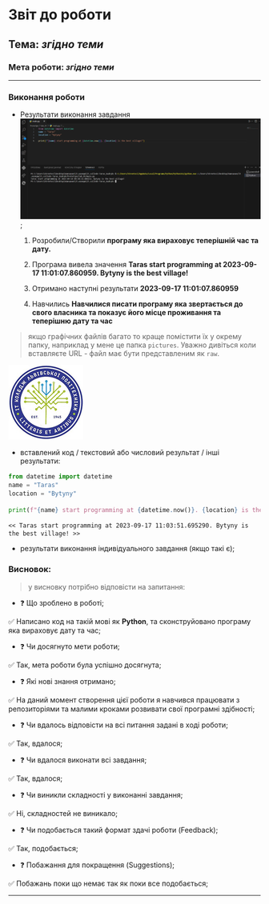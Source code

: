 # Звіт до роботи
## Тема: _згідно теми_
### Мета роботи: _згідно теми_
---
### Виконання роботи
- Результати виконання завдання ![Для перегляду](lab_01.png ":3");
    1. Розробили/Створили **програму яка вираховує теперішній час та дату.**

    1. Програма вивела значення **Taras start programming at 2023-09-17 11:01:07.860959. Bytyny is the best village!**

    1. Отримано наступні результати **2023-09-17 11:01:07.860959**
    
    1. Навчились **Навчилися писати програму яка звертається до свого власника та показує його місце проживання та теперішню дату та час**
    
> якщо графічних файлів багато то краще помістити їх у окрему папку, наприклад у мене це папка `pictures`. Уважно дивіться коли вставляєте URL - файл має бути представленим як `raw`. 

![alt text](https://github.com/BobasB/it_college/raw/main/reports/pictures/logo-lit.jpg "ІТ Коледж")

- вставлений код / текстовий або числовий результат / інші результати:
```python
from datetime import datetime
name = "Taras"
location = "Bytyny"

print(f"{name} start programming at {datetime.now()}. {location} is the best village!")
```
```text
<< Taras start programming at 2023-09-17 11:03:51.695290. Bytyny is the best village! >>
```

- результати виконання індивідуального завдання (якщо такі є);

### Висновок: 
> у висновку потрібно відповісти на запитання:
- :question: Що зроблено в роботі;

:white_check_mark: Написано код на такій мові як **Python**, та сконструйовано програму яка вираховує дату та час;

- :question: Чи досягнуто мети роботи;

:white_check_mark: Так, мета роботи була успішно досягнута;

- :question: Які нові знання отримано;

:white_check_mark: На даний момент створення цієї роботи я навчився працювати з репозиторіями та малими кроками розвивати свої програмні здібності;

- :question: Чи вдалось відповісти на всі питання задані в ході роботи;

:white_check_mark: Так, вдалося;

- :question: Чи вдалося виконати всі завдання;

:white_check_mark: Так, вдалося;

- :question: Чи виникли складності у виконанні завдання;

:white_check_mark: Ні, складностей не виникало;

- :question: Чи подобається такий формат здачі роботи (Feedback);

:white_check_mark: Так, подобається;

- :question: Побажання для покращення (Suggestions);

:white_check_mark: Побажань поки що немає так як поки все подобається;

---